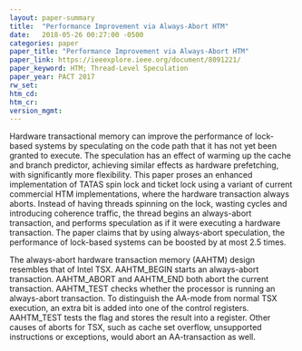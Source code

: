 ```yaml
---
layout: paper-summary
title:  "Performance Improvement via Always-Abort HTM"
date:   2018-05-26 00:27:00 -0500
categories: paper
paper_title: "Performance Improvement via Always-Abort HTM"
paper_link: https://ieeexplore.ieee.org/document/8091221/
paper_keyword: HTM; Thread-Level Speculation
paper_year: PACT 2017
rw_set: 
htm_cd: 
htm_cr: 
version_mgmt: 
--- 
```


Hardware transactional memory can improve the performance of lock-based systems by speculating on
the code path that it has not yet been granted to execute. The speculation has an effect of warming
up the cache and branch predictor, achieving similar effects as hardware prefetching, with significantly
more flexibility. This paper proses an enhanced implementation of TATAS spin lock and ticket lock using 
a variant of current commercial HTM implementations, where the hardware transaction always aborts. Instead 
of having threads spinning on the lock, wasting cycles and introducing coherence traffic, the thread begins 
an always-abort transaction, and performs speculation as if it were executing a hardware transaction. The paper 
claims that by using always-abort speculation, the performance of lock-based systems can be boosted by at most 
2.5 times.

The always-abort hardware transaction memory (AAHTM) design resembles that of Intel TSX. AAHTM_BEGIN starts an
always-abort transaction. AAHTM_ABORT and AAHTM_END both abort the current transaction. AAHTM_TEST checks whether 
the processor is running an always-abort transaction. To distinguish the AA-mode from normal TSX execution, an extra 
bit is added into one of the control registers. AAHTM_TEST tests the flag and stores the result into a register. Other
causes of aborts for TSX, such as cache set overflow, unsupported instructions or exceptions, would abort an AA-transaction
as well. 


